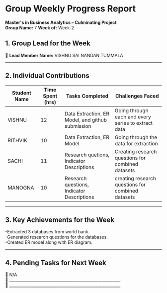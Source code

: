 # Group Weekly Progress Report

**Master's in Business Analytics – Culminating Project**  
**Group Name:** 7 
**Week of:** Week-2

## 1. Group Lead for the Week
📌 **Lead Member Name:** VISHNU SAI NANDAN TUMMALA  

---

## 2. Individual Contributions
| **Student Name**  | **Time Spent (hrs)** | **Tasks Completed** | **Challenges Faced** |
|-------------------|-------------------|------------------|-----------------|
| VISHNU | 12 |Data Extraction, ER Model, and github submission  | Going through each and every series to extract data  |
| RITHVIK | 10|Data Extraction, ER Model  | Going through the data for extraction |
| SACHI | 11 |Research quetions, Indicator Descriptions  | Creating research questions for combined datasets|
| MANOGNA | 10 |Research questions, Indicator Descriptions  | creating research questions for combined datasets  |

---

## 3. Key Achievements for the Week
-Extracted 3 databases from world bank.                                                                     
-Generated research questions for the databases.                                                                            
-Created ER model along with ER diagram. 



---

## 4. Pending Tasks for Next Week
📌 N/A                                                                                                                       
📌 ________________________________________________________  
📌 ________________________________________________________  


